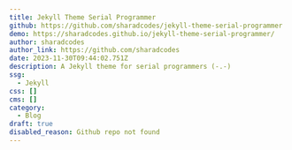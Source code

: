 ```yaml
---
title: Jekyll Theme Serial Programmer
github: https://github.com/sharadcodes/jekyll-theme-serial-programmer
demo: https://sharadcodes.github.io/jekyll-theme-serial-programmer/
author: sharadcodes
author_link: https://github.com/sharadcodes
date: 2023-11-30T09:44:02.751Z
description: A Jekyll theme for serial programmers (-.-)
ssg:
  - Jekyll
css: []
cms: []
category:
  - Blog
draft: true
disabled_reason: Github repo not found
---
```

